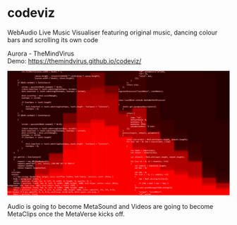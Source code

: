 # codeviz
WebAudio Live Music Visualiser featuring original music, dancing colour bars and scrolling its own code

Aurora - TheMindVirus \
Demo: https://themindvirus.github.io/codeviz/

![screenshot](https://github.com/TheMindVirus/codeviz/blob/main/screenshot.png)

Audio is going to become MetaSound and Videos are going to become MetaClips once the MetaVerse kicks off.
